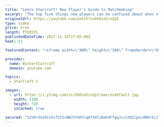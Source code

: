 ```yaml
---
title: "Learn Starcraft! New Player's Guide to Matchmaking"
excerpt: "The top five things new players can be confused about when starting off playing Starcraft 2!"
originalUrl: https://youtube.com/watch?v=bhDsd2coZpI
type: video
price: Free
length: PT5M33S
publishedDateTime: 2017-11-19T17:05:00Z
heat: 51

featuredContent: "<iframe width=\"800\" height=\"500\" frameborder=\"0\" src=\"https://www.youtube.com/embed/bhDsd2coZpI\" allow=\"accelerometer; autoplay; encrypted-media; gyroscope; picture-in-picture\" allowfullscreen></iframe>"

provider:
  name: WinterStarcraft
  domain: youtube.com

topics:
  - StarCraft 2

images:
  - url: https://i.ytimg.com/vi/bhDsd2coZpI/maxresdefault.jpg
    width: 1280
    height: 720
    isCached: true

secured: "1zV8+5Uz61s5sf2YScNWJtFkMJiqATb6tiBak4FfgqJx/LhQ1CpocdWUc5cJ7+zuJErilj1glP3FezkU0ij8pv70GvfR8GrQIj034HYSff0fFOIHjiAMMI7IXao0kZbDiBL/1TzX3YdoEbUGI+wKY75OGPB5NKtaTBQLeZNit+iqqQIFVLMC0ahIhDfHkKSkvPG+SVHXHzcqacHBKAV9dVvsut/1AjcQtM3UNko+6oMdwYEst1cbqqfD7ABQTz4dITdrTVOpsIBeQIYl2vFdhYaGIrPxlcHH4b3kQct5UKF5O/CgPhr0BbVk2h0eQ1eTBMlJJwdSzgguIVJtjO2Tg+mAOw0bwFQufCELmRvVzcu3BCqG0rjE3nJRVShjd6Pe94vEcOCInvj45oh5Y3Z6L+WKefw6kPtb5oxe+Aaqcus=;M08Q0mci6O6FQnbjyAOrqA=="
---
```


